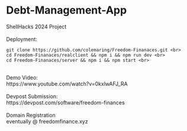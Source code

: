 # Debt-Management-App
ShellHacks 2024 Project <br>
<br>
Deployment: <br>
```
git clone https://github.com/colemaring/Freedom-Finanaces.git <br>
cd Freedom-Finanaces/realclient && npm i && npm run dev <br>
cd Freedom-Finanaces/server && npm i && npm start <br>
```
<br>
Demo Video: <br>
https://www.youtube.com/watch?v=0kxlwAFJ_RA <br>
<br>
Devpost Submission:  <br>
https://devpost.com/software/freedom-finances  <br>
<br>
Domain Registration  <br>
eventually @ freedomfinance.xyz <br>
